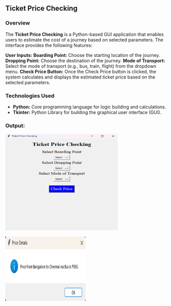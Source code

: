 ## Ticket Price Checking

### Overview

The **Ticket Price Checking** is a Python-based GUI application that enables users to estimate the cost of a journey based on selected parameters. The interface provides the following features:

**User Inputs:**
**Boarding Point:** Choose the starting location of the journey.
**Dropping Point:** Choose the destination of the journey.
**Mode of Transport:** Select the mode of transport (e.g., bus, train, flight) from the dropdown menu.
**Check Price Button:** Once the Check Price button is clicked, the system calculates and displays the estimated ticket price based on the selected parameters.

### Technologies Used
- **Python:** Core programming language for logic building and calculations.
- **Tkinter:** Python Library for building the graphical user interface (GUI).

### Output:

<img src="output/ticket_price_checking.png" alt="Ticket Price Checking" width="350" height="300">
<br><br>
<img src="output/price_details.png" alt="Ticket Price Details" width="250" height="200">